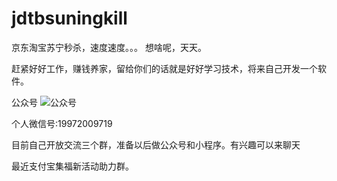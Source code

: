 # jdtbsuningkill
京东淘宝苏宁秒杀，速度速度。。。
想啥呢，天天。

赶紧好好工作，赚钱养家，留给你们的话就是好好学习技术，将来自己开发一个软件。

公众号 
![公众号](https://github.com/niuh-dev/jdtbsuningkill/blob/main/qrcode_for_gh_c982d528664c_258.jpg)

个人微信号:19972009719

目前自己开放交流三个群，准备以后做公众号和小程序。有兴趣可以来聊天



最近支付宝集福新活动助力群。
